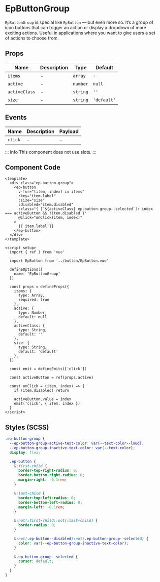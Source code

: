 # EpButtonGroup



`EpButtonGroup` is special like `EpButton` — but even more so. It’s a group of icon buttons that can trigger an action or display a dropdown of more exciting actions. Useful in applications where you want to give users a set of actions to choose from.
    

## Props
| Name | Description | Type | Default |
|------|-------------|------|---------|
| `items` | - | `array` | `-` |
| `active` | - | `number` | `null` |
| `activeClass` | - | `string` | `''` |
| `size` | - | `string` | `'default'` |

## Events
| Name    | Description                 | Payload    |
|---------|-----------------------------|------------|
| `click` | - | - |


::: info
This component does not use slots.
:::

## Component Code

```vue
<template>
  <div class="ep-button-group">
    <ep-button
      v-for="(item, index) in items"
      :key="item.label"
      :size="size"
      :disabled="item.disabled"
      :class="{ [`${activeClass} ep-button-group--selected`]: index === activeButton && !item.disabled }"
      @click="onClick(item, index)"
    >
      {{ item.label }}
    </ep-button>
  </div>
</template>

<script setup>
  import { ref } from 'vue'

  import EpButton from '../button/EpButton.vue'

  defineOptions({
    name: 'EpButtonGroup'
  })

  const props = defineProps({
    items: {
      type: Array,
      required: true
    },
    active: {
      type: Number,
      default: null
    },
    activeClass: {
      type: String,
      default: ''
    },
    size: {
      type: String,
      default: 'default'
    },
  })

  const emit = defineEmits(['click'])

  const activeButton = ref(props.active)

  const onClick = (item, index) => {
    if (item.disabled) return

    activeButton.value = index
    emit('click', { item, index })
  }
</script>
```

## Styles (SCSS)

```scss
.ep-button-group {
  --ep-button-group-active-text-color: var(--text-color--loud);
  --ep-button-group-inactive-text-color: var(--text-color);
  display: flex;

  .ep-button {
    &:first-child {
      border-top-right-radius: 0;
      border-bottom-right-radius: 0;
      margin-right: -0.1rem;
    }

    &:last-child {
      border-top-left-radius: 0;
      border-bottom-left-radius: 0;
      margin-left: -0.1rem;
    }

    &:not(:first-child):not(:last-child) {
      border-radius: 0;
    }

    &:not(.ep-button--disabled):not(.ep-button-group--selected) {
      color: var(--ep-button-group-inactive-text-color);
    }

    &.ep-button-group--selected {
      cursor: default;
    }
  }
}
```